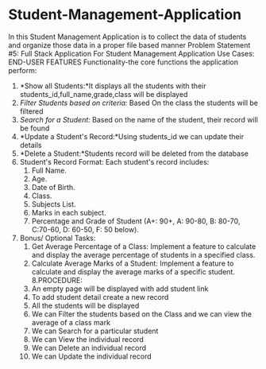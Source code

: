 # Student-Management-Application
In this  Student Management Application  is to collect the data of students and organize those data in a proper file based manner 
Problem Statement #5: Full Stack Application For Student Management Application
Use Cases:
END-USER FEATURES
Functionality-the core functions the application perform:
1. *Show all Students:*It displays all the students with their students_id,full_name,grade,class will be displayed
2. *Filter Students based on criteria:* Based On the class the students will be filtered
3. *Search for a Student:* Based on the name of the student, their record will be found
4. *Update a Student's Record:*Using students_id we can update their details
5. *Delete a Student:*Students record will be deleted from the database
6. Student's Record Format: Each student's record  includes:
	1. Full Name.
	2. Age.
	3. Date of Birth.
	4. Class.
	5. Subjects List.
	6. Marks in each subject.
	7. Percentage and Grade of Student (A+: 90+, A: 90-80, B: 80-70, C:70-60, D: 60-50, F: 50 below).
 7. Bonus/ Optional Tasks:
	1. Get Average Percentage of a Class: Implement a feature to calculate and display
the average percentage of students in a specified class.
	2. Calculate Average Marks of a Student: Implement a feature to calculate and
display the average marks of a specific student.
8.PROCEDURE:
	1. An empty page will be displayed with add student link
 	2. To add student detail create a new record
  	3. All the students will be displayed
   	4. We can Filter the students based on the Class and we can view the average of a class mark
   	5. We can Search for a particular student
   	6. We can View the individual record
   	7. We can Delete an individual record
   	8. We can Update the individual record
